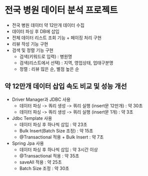 # 전국 병원 데이터 분석 프로젝트

- 전국 병원 데이터 약 12만개 데이터 수집
- 데이터 파싱 후 DB에 삽입
- 전체 데이터 리스트 조회 기능 + 페이징 처리 구현
- 리뷰 작성 기능 구현
- 검색 및 정렬 기능 구현
  - 검색(키워드로 입력) : 병원명
  - 검색(리스트에서 선택) : 지역, 영업상태, 업태구분명
  - 정렬 : 리뷰 많은 순, 별점 높은 순

## 약 12만개 데이터 삽입 속도 비교 및 성능 개선

- Driver Manager과 JDBC 사용
  - 데이터 파싱 -> 쿼리 생성 -> 쿼리 실행 (insert문 12만개) : 약 30초
  - 데이터 파싱 -> 쿼리 생성 -> 쿼리 실행 (insert문 1개) : 약 3초
- Jdbc Template 사용
  - 데이터 파싱 후 하나씩 삽입 : 약 23초
  - Bulk Insert(Batch Size 조정) : 약 15초
  - @Transactional 적용 + Bulk Insert : 약 7초
- Spring Jpa 사용
  - 데이터 파싱 후 하나씩 삽입 : 약 3시간 이상
  - @Transactional 적용 : 약 35초
  - saveAll 적용 : 약 25초
  - Batch Size 조정 : 약 30초